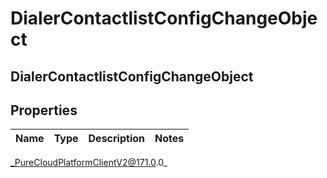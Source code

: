 # DialerContactlistConfigChangeObject

## DialerContactlistConfigChangeObject

## Properties

|Name | Type | Description | Notes|
|------------ | ------------- | ------------- | -------------|



_PureCloudPlatformClientV2@171.0.0_
